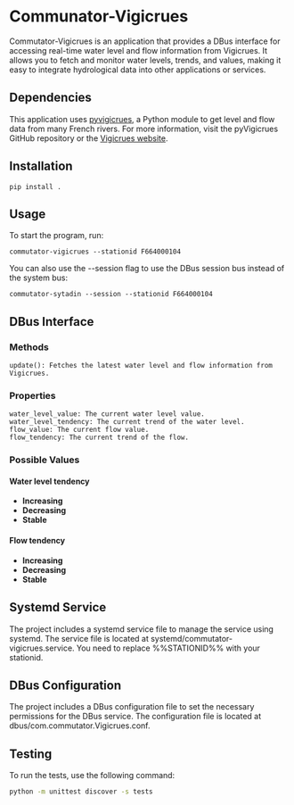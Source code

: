 # Communator-Vigicrues

Commutator-Vigicrues is an application that provides a DBus interface for accessing real-time water level and flow information from Vigicrues. It allows you to fetch and monitor water levels, trends, and values, making it easy to integrate hydrological data into other applications or services.

## Dependencies

This application uses [pyvigicrues](https://github.com/Mickaelh51/pyVigicrues), a Python module to get level and flow data from many French rivers. For more information, visit the pyVigicrues GitHub repository or the [Vigicrues website](https://www.vigicrues.gouv.fr/).

## Installation

	pip install .

## Usage

To start the program, run:

	commutator-vigicrues --stationid F664000104

You can also use the --session flag to use the DBus session bus instead of the system bus:

	commutator-sytadin --session --stationid F664000104
	
## DBus Interface

### Methods

    update(): Fetches the latest water level and flow information from Vigicrues.

### Properties

    water_level_value: The current water level value.
    water_level_tendency: The current trend of the water level.
    flow_value: The current flow value.
    flow_tendency: The current trend of the flow.

### Possible Values

#### **Water level tendency**

- **Increasing**
- **Decreasing**
- **Stable**

#### **Flow tendency**

- **Increasing**
- **Decreasing**
- **Stable**

## Systemd Service

The project includes a systemd service file to manage the service using systemd. The service file is located at systemd/commutator-vigicrues.service. You need to replace %%STATIONID%% with your stationid.

## DBus Configuration

The project includes a DBus configuration file to set the necessary permissions for the DBus service. The configuration file is located at dbus/com.commutator.Vigicrues.conf.

## Testing

To run the tests, use the following command:

```sh
python -m unittest discover -s tests
